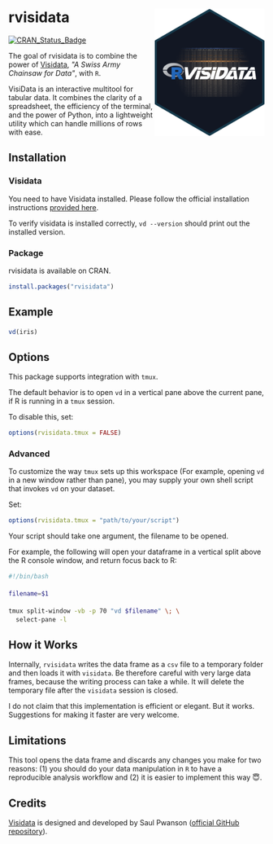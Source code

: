 # rvisidata <a href="https://github.com/paulklemm/rvisidata"><img src="hexsticker/rvisidata_hexsticker.png" align="right" height="250" /></a>

[![CRAN_Status_Badge](https://www.r-pkg.org/badges/version/rvisidata)](https://cran.r-project.org/package=rvisidata)

The goal of rvisidata is to combine the power of [Visidata](https://www.visidata.org/), _"A Swiss Army Chainsaw for Data"_, with `R`.

VisiData is an interactive multitool for tabular data. It combines the clarity of a spreadsheet, the efficiency of the terminal, and the power of Python, into a lightweight utility which can handle millions of rows with ease.

## Installation

### Visidata

You need to have Visidata installed. Please follow the official installation instructions [provided here](https://www.visidata.org/install/).

To verify visidata is installed correctly, `vd --version` should print out the installed version.

### Package

rvisidata is available on CRAN.

```r
install.packages("rvisidata")
```

## Example

```r
vd(iris)
```

## Options

This package supports integration with `tmux`.

The default behavior is to open `vd` in a vertical pane above the current pane, if R is running in a `tmux` session.

To disable this, set:

```r
options(rvisidata.tmux = FALSE)
```

### Advanced

To customize the way `tmux` sets up this workspace (For example, opening `vd` in a new window rather than pane), you 
may supply your own shell script that invokes `vd` on your dataset.

Set:

```r
options(rvisidata.tmux = "path/to/your/script")
```

Your script should take one argument, the filename to be opened.

For example, the following will open your dataframe in a vertical split
above the R console window, and return focus back to R:

```bash
#!/bin/bash

filename=$1

tmux split-window -vb -p 70 "vd $filename" \; \
  select-pane -l
```

## How it Works

Internally, `rvisidata` writes the data frame as a `csv` file to a temporary folder and then loads it with `visidata`. Be therefore careful with very large data frames, because the writing process can take a while. It will delete the temporary file after the `visidata` session is closed.

I do not claim that this implementation is efficient or elegant. But it works. Suggestions for making it faster are very welcome.

## Limitations

This tool opens the data frame and discards any changes you make for two reasons: (1) you should do your data manipulation in `R` to have a reproducible analysis workflow and (2) it is easier to implement this way 😇.

## Credits

[Visidata](https://www.visidata.org) is designed and developed by Saul Pwanson ([official GitHub repository](https://github.com/saulpw/visidata)).
